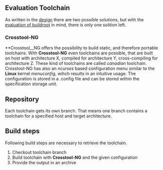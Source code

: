 ## Evaluation Toolchain

As written in the [design](../design/toolchain.md) there are two possible
solutions, but with the [evaluation of buildroot](comparison/buildroot.md) in
mind, there is only one solition left. 

### Crosstool-NG
**Crosstool__NG offers the possibility to build static, and therefore portable
toolchains. With **Crosstool-NG** even toolchains are possible, that are built
on host with architecture X, compiled for architecture Y, cross-compiling for
architecture Z. These kind of toolchains are called *canadian* toolchain.
Crosstool-NG has also an *ncurses* based configuration menu similar to the
**Linux** kernel *menuconfig*, wihch results in an intuitive usage. The
configuration is stored in a .config file and can be stored within the
specification storage unit.

## Repository
Each toolchain gets its own branch. That means one branch contains a toolchain
for a specified host and target architecture.

## Build steps
Following build steps are necessary to retrieve the toolchain.

1. Checkout toolchain branch
1. Build toolchain with **Crosstool-NG** and the given configuration
1. Provide the output in an archive
